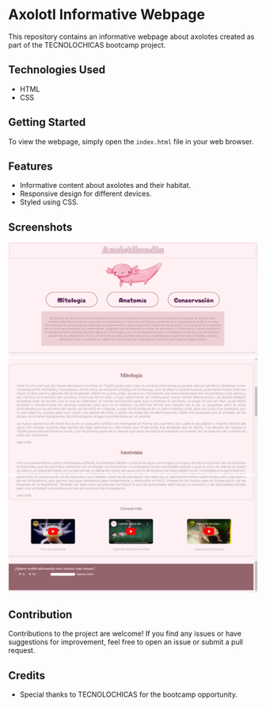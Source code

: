 # Axolotl Informative Webpage

This repository contains an informative webpage about axolotes created as part of the TECNOLOCHICAS bootcamp project.

## Technologies Used

- HTML
- CSS

## Getting Started

To view the webpage, simply open the `index.html` file in your web browser.

## Features

- Informative content about axolotes and their habitat.
- Responsive design for different devices.
- Styled using CSS.

## Screenshots

![Screenshot 1](axolotlSS1.png)
![Screenshot 2](axolotlSS2.png)
![Screenshot 3](axolotlSS3.png)

## Contribution

Contributions to the project are welcome! If you find any issues or have suggestions for improvement, feel free to open an issue or submit a pull request.

## Credits
- Special thanks to TECNOLOCHICAS for the bootcamp opportunity.
